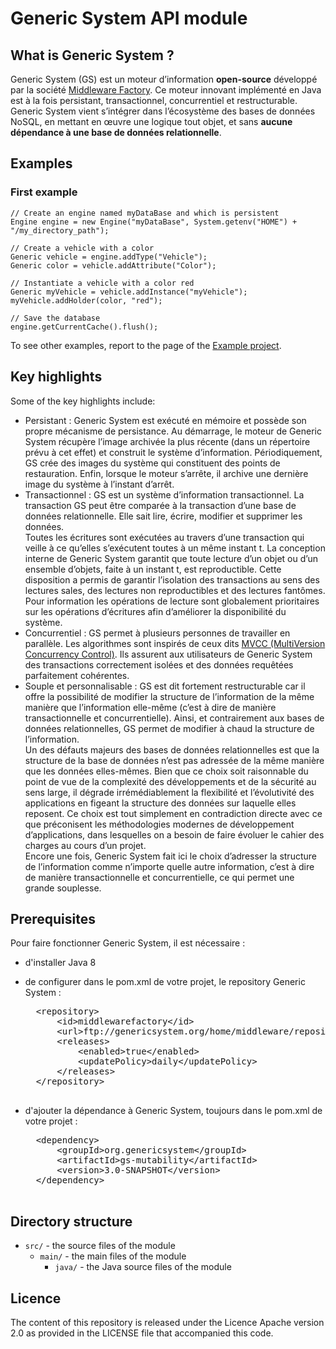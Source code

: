 Generic System API module
=========================

What is Generic System ?
------------------------
Generic System (GS) est un moteur d’information **open-source** développé par la société [Middleware Factory](http://www.middlewarefactory.com/).
Ce moteur innovant implémenté en Java est à la fois persistant, transactionnel, concurrentiel et restructurable.
Generic System vient s’intégrer dans l’écosystème des bases de données NoSQL, en mettant en œuvre une logique tout objet, et sans **aucune dépendance à une base de données relationnelle**.

Examples
--------

### First example
    // Create an engine named myDataBase and which is persistent
	Engine engine = new Engine("myDataBase", System.getenv("HOME") + "/my_directory_path");
	
    // Create a vehicle with a color
	Generic vehicle = engine.addType("Vehicle");
	Generic color = vehicle.addAttribute("Color");
	
    // Instantiate a vehicle with a color red
    Generic myVehicle = vehicle.addInstance("myVehicle");
    myVehicle.addHolder(color, "red");
    
    // Save the database
    engine.getCurrentCache().flush();

To see other examples, report to the page of the [Example project](https://github.com/genericsystem/genericsystem2014/tree/master/gs-example).

Key highlights
--------------
Some of the key highlights include:
* Persistant : Generic System est exécuté en mémoire et possède son propre mécanisme de persistance.
Au démarrage, le moteur de Generic System récupère l’image archivée la plus récente (dans un répertoire prévu à cet effet) et construit le système d’information.
Périodiquement, GS crée des images du système qui constituent des points de restauration.
Enfin, lorsque le moteur s’arrête, il archive une dernière image du système à l’instant d’arrêt.
* Transactionnel : GS est un système d’information transactionnel.
La transaction GS peut être comparée à la transaction d’une base de données relationnelle.
Elle sait lire, écrire, modifier et supprimer les données.  
Toutes les écritures sont exécutées au travers d’une transaction qui veille à ce qu’elles s’exécutent toutes à un même instant t.
La conception interne de Generic System garantit que toute lecture d’un objet ou d’un ensemble d’objets, faite à un instant t, est reproductible.
Cette disposition a permis de garantir l’isolation des transactions au sens des lectures sales, des lectures non reproductibles et des lectures fantômes.  
Pour information les opérations de lecture sont globalement prioritaires sur les opérations d’écritures afin d’améliorer la disponibilité du système.
* Concurrentiel : GS permet à plusieurs personnes de travailler en parallèle.
Les algorithmes sont inspirés de ceux dits [MVCC (MultiVersion Concurrency Control)](http://en.wikipedia.org/wiki/Multiversion_concurrency_control).
Ils assurent aux utilisateurs de Generic System des transactions correctement isolées et des données requêtées parfaitement cohérentes.
* Souple et personnalisable : GS est dit fortement restructurable car il offre la possibilité de modifier la structure de l’information de la même manière que l’information elle-même (c’est à dire de 
manière transactionnelle et concurrentielle).
Ainsi, et contrairement aux bases de données relationnelles, GS permet de modifier à chaud la structure de l’information.  
Un des défauts majeurs des bases de données relationnelles est que la structure de la base de données n’est pas adressée de la même manière que les données elles-mêmes.
Bien que ce choix soit raisonnable du point de vue de la complexité des développements et de la sécurité au sens large, il dégrade irrémédiablement la flexibilité et l’évolutivité des applications en 
figeant la structure des données sur laquelle elles reposent.
Ce choix est tout simplement en contradiction directe avec ce que préconisent les méthodologies modernes de développement d’applications, dans lesquelles on a besoin de faire évoluer le cahier des charges 
au cours d’un projet.  
Encore une fois, Generic System fait ici le choix d’adresser la structure de l’information comme n’importe quelle autre information, c’est à dire de manière transactionnelle et concurrentielle, ce qui 
permet une grande souplesse.

Prerequisites
-------------

Pour faire fonctionner Generic System, il est nécessaire :
* d'installer Java 8

* de configurer dans le pom.xml de votre projet, le repository Generic System :
    <pre>
	&lt;repository&gt;
		&lt;id&gt;middlewarefactory&lt;/id&gt;
		&lt;url&gt;ftp://genericsystem.org/home/middleware/repository&lt;/url&gt;
		&lt;releases&gt;
			&lt;enabled&gt;true&lt;/enabled&gt;
			&lt;updatePolicy&gt;daily&lt;/updatePolicy&gt;
		&lt;/releases&gt;
	&lt;/repository&gt;
    </pre>

* d'ajouter la dépendance à Generic System, toujours dans le pom.xml de votre projet :
    <pre>
	&lt;dependency&gt;
		&lt;groupId&gt;org.genericsystem&lt;/groupId&gt;
		&lt;artifactId&gt;gs-mutability&lt;/artifactId&gt;
		&lt;version&gt;3.0-SNAPSHOT&lt;/version&gt;
	&lt;/dependency&gt;
    </pre>

Directory structure
-------------------

* `src/` - the source files of the module
    * `main/` - the main files of the module
        * `java/` - the Java source files of the module

Licence
-------

The content of this repository is released under the Licence Apache version 2.0 as provided in the LICENSE file that accompanied this code.

